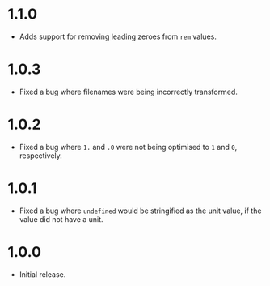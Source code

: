 # 1.1.0

* Adds support for removing leading zeroes from `rem` values.

# 1.0.3

* Fixed a bug where filenames were being incorrectly transformed.

# 1.0.2

* Fixed a bug where `1.` and `.0` were not being optimised to `1` and `0`,
  respectively.

# 1.0.1

* Fixed a bug where `undefined` would be stringified as the unit value, if the
  value did not have a unit.

# 1.0.0

* Initial release.
